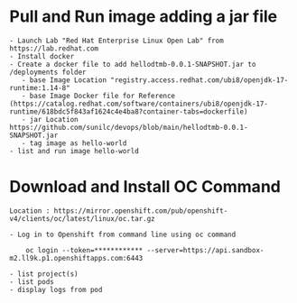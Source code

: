 # Pull and Run image adding a jar file
    - Launch Lab "Red Hat Enterprise Linux Open Lab" from https://lab.redhat.com
    - Install docker    
    - Create a docker file to add hellodtmb-0.0.1-SNAPSHOT.jar to /deployments folder
       - base Image Location "registry.access.redhat.com/ubi8/openjdk-17-runtime:1.14-8"
       - base Image Docker file for Reference (https://catalog.redhat.com/software/containers/ubi8/openjdk-17-runtime/618bdc5f843af1624c4e4ba8?container-tabs=dockerfile)
       - jar Location https://github.com/sunilc/devops/blob/main/hellodtmb-0.0.1-SNAPSHOT.jar
       - tag image as hello-world
    - list and run image hello-world

# Download and Install OC Command
    Location : https://mirror.openshift.com/pub/openshift-v4/clients/oc/latest/linux/oc.tar.gz

    - Log in to Openshift from command line using oc command 
```
    oc login --token=************ --server=https://api.sandbox-m2.ll9k.p1.openshiftapps.com:6443

```
    - list project(s) 
    - list pods
    - display logs from pod